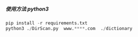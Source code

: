 ##### 使用方法 python3

```python
pip install -r requirements.txt
python3 ./DirScan.py  www.****.com  ./dictionary
```




